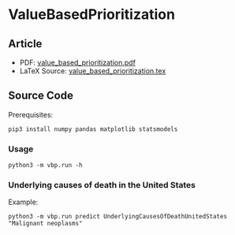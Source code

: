# ValueBasedPrioritization

## Article

* PDF: [value_based_prioritization.pdf](value_based_prioritization.pdf)
* LaTeX Source: [value_based_prioritization.tex](value_based_prioritization.tex)

## Source Code

Prerequisites:

    pip3 install numpy pandas matplotlib statsmodels

### Usage

    python3 -m vbp.run -h

### Underlying causes of death in the United States

Example:

    python3 -m vbp.run predict UnderlyingCausesOfDeathUnitedStates "Malignant neoplasms"

